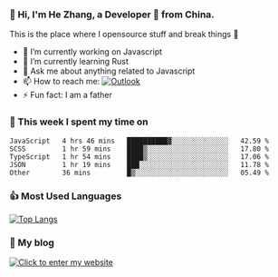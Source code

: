 ### 👋 Hi, I'm He Zhang, a Developer 🚀 from China.

This is the place where I opensource stuff and break things :rofl:

- 🔭  I’m currently working on Javascript
- 🌱  I’m currently learning Rust
- 💬  Ask me about anything related to Javascript
- 📫  How to reach me: [![Outlook](https://img.shields.io/badge/-Outlook-0078D4?style=flat&logo=Microsoft-Outlook&logoColor=white)](mailto:zhanghecool@outlook.com)
- ⚡  Fun fact: I am a father

### 💪 This week I spent my time on 
<!--START_SECTION:waka-->
```text
JavaScript   4 hrs 46 mins   ██████████▓░░░░░░░░░░░░░░   42.59 % 
SCSS         1 hr 59 mins    ████▒░░░░░░░░░░░░░░░░░░░░   17.80 % 
TypeScript   1 hr 54 mins    ████▒░░░░░░░░░░░░░░░░░░░░   17.06 % 
JSON         1 hr 19 mins    ███░░░░░░░░░░░░░░░░░░░░░░   11.78 % 
Other        36 mins         █▒░░░░░░░░░░░░░░░░░░░░░░░   05.49 % 
```
<!--END_SECTION:waka-->

### 👍 Most Used Languages
[![Top Langs](https://github-readme-stats.vercel.app/api/top-langs/?username=zhanghecool&layout=compact)](https://zhanghe.cool)

### 🌈 My blog 
[![Click to enter my website](https://cdn.jsdelivr.net/gh/zhanghecool/assets/images/gif/zhanghecools.gif)](https://zhanghe.cool)
